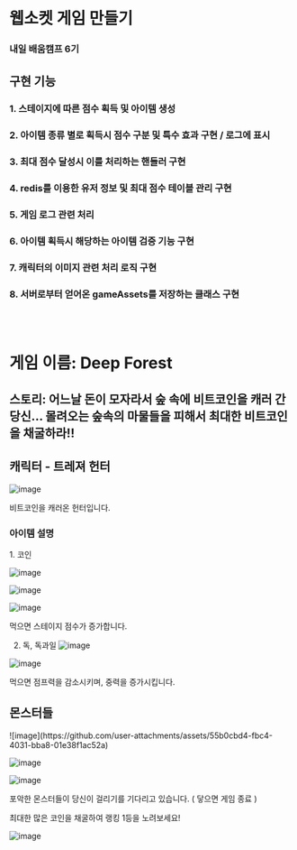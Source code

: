# 웹소켓 게임 만들기
### 내일 배움캠프 6기


## 구현 기능
### 1. 스테이지에 따른 점수 획득 및 아이템 생성
### 2. 아이템 종류 별로 획득시 점수 구분 및 특수 효과 구현 / 로그에 표시
### 3. 최대 점수 달성시 이를 처리하는 핸들러 구현
### 4. redis를 이용한 유저 정보 및 최대 점수 테이블 관리 구현
### 5. 게임 로그 관련 처리
### 6. 아이템 획득시 해당하는 아이템 검증 기능 구현
### 7. 캐릭터의 이미지 관련 처리 로직 구현
### 8. 서버로부터 얻어온 gameAssets를 저장하는 클래스 구현



</br>
</br>


<H1>게임 이름: Deep Forest</H1>
<H2>스토리: 어느날 돈이 모자라서 숲 속에 비트코인을 캐러 간 당신... 몰려오는 숲속의 마물들을 피해서 최대한 비트코인을 채굴하라!! </H2>

<H2>캐릭터 - 트레져 헌터</H2>

![image](https://github.com/user-attachments/assets/e667e6ad-4b7f-497e-ba7e-0b812e5efba3)

비트코인을 캐러온 헌터입니다.

<H3>아이템 설명</H3>
1. 코인

![image](https://github.com/user-attachments/assets/0446c89a-45db-41bb-aec1-c9a83b1596d1)

![image](https://github.com/user-attachments/assets/7a7800d3-6167-4665-93a8-55acaa6c0f1a)

![image](https://github.com/user-attachments/assets/f0753645-071a-4aa9-8db3-5d4fa22ebee3)

먹으면 스테이지 점수가 증가합니다.


2. 독, 독과일
![image](https://github.com/user-attachments/assets/6793e784-56ae-47bf-8451-7f4152d41978)

![image](https://github.com/user-attachments/assets/81d176ef-efbb-49c4-98fd-53c2f888cceb)

먹으면 점프력을 감소시키며, 중력을 증가시킵니다.


<H2>몬스터들</H2>
![image](https://github.com/user-attachments/assets/55b0cbd4-fbc4-4031-bba8-01e38f1ac52a)

![image](https://github.com/user-attachments/assets/b79ad5b2-a96e-4d73-ae77-df5901a15533)

![image](https://github.com/user-attachments/assets/f7e91cf0-f303-40e6-836a-2699be39147c)

포악한 몬스터들이 당신이 걸리기를 기다리고 있습니다. ( 닿으면 게임 종료 )


최대한 많은 코인을 채굴하여 랭킹 1등을 노려보세요!

![image](https://github.com/user-attachments/assets/70739dcf-e36a-4820-81e8-0bc7a326d660)







